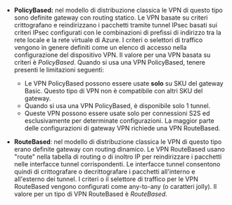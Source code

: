 - **PolicyBased:** nel modello di distribuzione classica le VPN di questo tipo sono definite gateway con routing statico. Le VPN basate su criteri crittografano e reindirizzano i pacchetti tramite tunnel IPsec basati sui criteri IPsec configurati con le combinazioni di prefissi di indirizzo tra la rete locale e la rete virtuale di Azure. I criteri o selettori di traffico vengono in genere definiti come un elenco di accesso nella configurazione del dispositivo VPN. Il valore per una VPN basata su criteri è *PolicyBased*. Quando si usa una VPN PolicyBased, tenere presenti le limitazioni seguenti:

	- Le VPN PolicyBased possono essere usate **solo** su SKU del gateway Basic. Questo tipo di VPN non è compatibile con altri SKU del gateway.
	- Quando si usa una VPN PolicyBased, è disponibile solo 1 tunnel.
	- Queste VPN possono essere usate solo per connessioni S2S ed esclusivamente per determinate configurazioni. La maggior parte delle configurazioni di gateway VPN richiede una VPN RouteBased.

- **RouteBased**: nel modello di distribuzione classica le VPN di questo tipo erano definite gateway con routing dinamico. Le VPN RouteBased usano "route" nella tabella di routing o di inoltro IP per reindirizzare i pacchetti nelle interfacce tunnel corrispondenti. Le interfacce tunnel consentono quindi di crittografare o decrittografare i pacchetti all'interno e all'esterno dei tunnel. I criteri o il selettore di traffico per le VPN RouteBased vengono configurati come any-to-any (o caratteri jolly). Il valore per un tipo di VPN RouteBased è *RouteBased*.

<!---HONumber=AcomDC_0921_2016-->